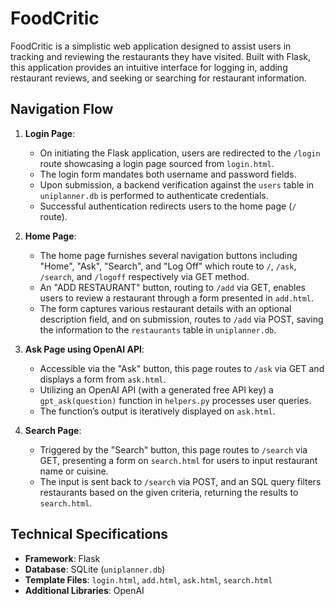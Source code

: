 # FoodCritic

FoodCritic is a simplistic web application designed to assist users in tracking and reviewing the restaurants they have visited. Built with Flask, this application provides an intuitive interface for logging in, adding restaurant reviews, and seeking or searching for restaurant information.

## Navigation Flow

1. **Login Page**:
    - On initiating the Flask application, users are redirected to the `/login` route showcasing a login page sourced from `login.html`.
    - The login form mandates both username and password fields.
    - Upon submission, a backend verification against the `users` table in `uniplanner.db` is performed to authenticate credentials.
    - Successful authentication redirects users to the home page (`/` route).

2. **Home Page**:
    - The home page furnishes several navigation buttons including "Home", "Ask", "Search", and "Log Off" which route to `/`, `/ask`, `/search`, and `/logoff` respectively via GET method.
    - An "ADD RESTAURANT" button, routing to `/add` via GET, enables users to review a restaurant through a form presented in `add.html`.
    - The form captures various restaurant details with an optional description field, and on submission, routes to `/add` via POST, saving the information to the `restaurants` table in `uniplanner.db`.

3. **Ask Page using OpenAI API**:
    - Accessible via the "Ask" button, this page routes to `/ask` via GET and displays a form from `ask.html`.
    - Utilizing an OpenAI API (with a generated free API key) a `gpt_ask(question)` function in `helpers.py` processes user queries.
    - The function’s output is iteratively displayed on `ask.html`.

4. **Search Page**:
    - Triggered by the "Search" button, this page routes to `/search` via GET, presenting a form on `search.html` for users to input restaurant name or cuisine.
    - The input is sent back to `/search` via POST, and an SQL query filters restaurants based on the given criteria, returning the results to `search.html`.

## Technical Specifications

- **Framework**: Flask
- **Database**: SQLite (`uniplanner.db`)
- **Template Files**: `login.html`, `add.html`, `ask.html`, `search.html`
- **Additional Libraries**: OpenAI


